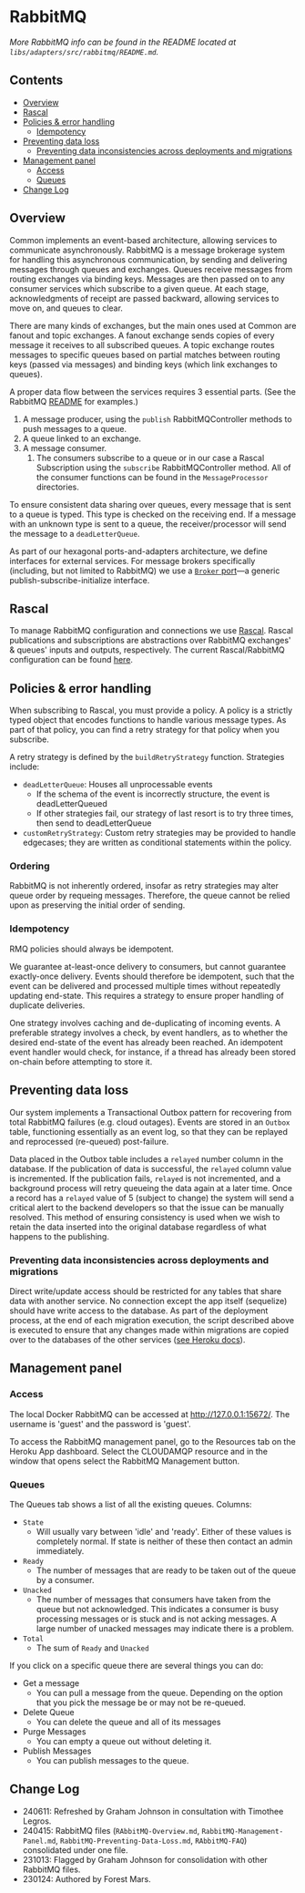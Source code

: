# RabbitMQ

_More RabbitMQ info can be found in the README located at `libs/adapters/src/rabbitmq/README.md`._

## Contents

- [Overview](#overview)
- [Rascal](#rascal)
- [Policies & error handling](#policies--error-handling)
  * [Idempotency](#idempotency)
- [Preventing data loss](#preventing-data-loss)
  * [Preventing data inconsistencies across deployments and migrations](#preventing-data-inconsistencies-across-deployments-and-migrations)
- [Management panel](#management-panel)
  * [Access](#access)
  * [Queues](#queues)
- [Change Log](#change-log)

## Overview

Common implements an event-based architecture, allowing services to communicate asynchronously. RabbitMQ is a message brokerage system for handling this asynchronous communication, by sending and delivering messages through queues and exchanges. Queues receive messages from routing exchanges via binding keys. Messages are then passed on to any consumer services which subscribe to a given queue. At each stage, acknowledgments of receipt are passed backward, allowing services to move on, and queues to clear.

There are many kinds of exchanges, but the main ones used at Common are fanout and topic exchanges. A fanout exchange sends copies of every message it receives to all subscribed queues. A topic exchange routes messages to specific queues based on partial matches between routing keys (passed via messages) and binding keys (which link exchanges to queues).

A proper data flow between the services requires 3 essential parts. (See the RabbitMQ [README](../libs/adapters/src/rabbitmq/README.md) for examples.)

1. A message producer, using the `publish` RabbitMQController methods to push messages to a queue.
2. A queue linked to an exchange.
3. A message consumer.
    1. The consumers subscribe to a queue or in our case a Rascal Subscription using the `subscribe` RabbitMQController method. All of the consumer functions can be found in the `MessageProcessor` directories.

To ensure consistent data sharing over queues, every message that is sent to a queue is typed. This type is checked on the receiving end. If a message with an unknown type is sent to a queue, the receiver/processor will send the message to a `deadLetterQueue`.

As part of our hexagonal ports-and-adapters architecture, we define interfaces for external services. For message brokers specifically (including, but not limited to RabbitMQ) we use a [`Broker` port](../libs/core/src/ports/interfaces.ts)—a generic publish-subscribe-initialize interface.

## Rascal

To manage RabbitMQ configuration and connections we use [Rascal](https://www.npmjs.com/package/rascal). Rascal publications and subscriptions are abstractions over RabbitMQ exchanges' & queues' inputs and outputs, respectively. The current Rascal/RabbitMQ configuration can be found [here](../libs/adapters/src/rabbitmq/rabbitMQConfig.ts).

## Policies & error handling

When subscribing to Rascal, you must provide a policy. A policy is a strictly typed object that encodes functions to handle various message types. As part of that policy, you can find a retry strategy for that policy when you subscribe.

A retry strategy is defined by the `buildRetryStrategy` function. Strategies include:

- `deadLetterQueue`: Houses all unprocessable events
  - If the schema of the event is incorrectly structure, the event is deadLetterQueued
  - If other strategies fail, our strategy of last resort is to try three times, then send to deadLetterQueue
- `customRetryStrategy`: Custom retry strategies may be provided to handle edgecases; they are written as conditional statements within the policy.

### Ordering

RabbitMQ is not inherently ordered, insofar as retry strategies may alter queue order by requeing messages. Therefore, the queue cannot be relied upon as preserving the initial order of sending.

### Idempotency

RMQ policies should always be idempotent.

We guarantee at-least-once delivery to consumers, but cannot guarantee exactly-once delivery. Events should therefore be idempotent, such that the event can be delivered and processed multiple times without repeatedly updating end-state. This requires a strategy to ensure proper handling of duplicate deliveries.

One strategy involves caching and de-duplicating of incoming events. A preferable strategy involves a check, by event handlers, as to whether the desired end-state of the event has already been reached. An idempotent event handler would check, for instance, if a thread has already been stored on-chain before attempting to store it.

## Preventing data loss

Our system implements a Transactional Outbox pattern for recovering from total RabbitMQ failures (e.g. cloud outages). Events are stored in an `Outbox` table, functioning essentially as an event log, so that they can be replayed and reprocessed (re-queued) post-failure.

Data placed in the Outbox table includes a `relayed` number column in the database. If the publication of data is successful, the `relayed` column value is incremented. If the publication fails, `relayed` is not incremented, and a background process will retry queueing the data again at a later time. Once a record has a `relayed` value of 5 (subject to change) the system will send a critical alert to the backend developers so that the issue can be manually resolved. This method of ensuring consistency is used when we wish to retain the data inserted into the original database regardless of what happens to the publishing.

### Preventing data inconsistencies across deployments and migrations

Direct write/update access should be restricted for any tables that share data with another service. No connection except the app itself (sequelize) should have write access to the database. As part of the deployment process, at the end of each migration execution, the script described above is executed to ensure that any changes made within migrations are copied over to the databases of the other services ([see Heroku docs](https://devcenter.heroku.com/articles/release-phase#specifying-release-phase-tasks)).

## Management panel

### Access

The local Docker RabbitMQ can be accessed at <http://127.0.0.1:15672/>. The username is 'guest' and the password is 'guest'.

To access the RabbitMQ management panel, go to the Resources tab on the Heroku App dashboard. Select the CLOUDAMQP resource and in the window that opens select the RabbitMQ Management button.

### Queues

The Queues tab shows a list of all the existing queues. Columns:

- `State`
  - Will usually vary between 'idle' and 'ready'. Either of these values is completely normal. If state is neither of these then contact an admin immediately.
- `Ready`
  - The number of messages that are ready to be taken out of the queue by a consumer.
- `Unacked`
  - The number of messages that consumers have taken from the queue but not acknowledged. This indicates a consumer is busy processing messages or is stuck and is not acking messages. A large number of unacked messages may indicate there is a problem.
- `Total`
  - The sum of `Ready` and `Unacked`

If you click on a specific queue there are several things you can do:

- Get a message
  - You can pull a message from the queue. Depending on the option that you pick the message be or may not be re-queued.
- Delete Queue
  - You can delete the queue and all of its messages
- Purge Messages
  - You can empty a queue out without deleting it.
- Publish Messages
  - You can publish messages to the queue.

## Change Log

- 240611: Refreshed by Graham Johnson in consultation with Timothee Legros.
- 240415: RabbitMQ files (`RAbbitMQ-Overview.md`, `RabbitMQ-Management-Panel.md`, `RabbitMQ-Preventing-Data-Loss.md`, `RAbbitMQ-FAQ`) consolidated under one file.
- 231013: Flagged by Graham Johnson for consolidation with other RabbitMQ files.
- 230124: Authored by Forest Mars.
